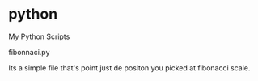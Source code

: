 # python
My Python Scripts

fibonnaci.py

Its a simple file that's point just de positon you picked at fibonacci scale.

